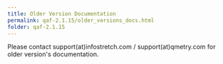 ```yaml
---
title: Older Version Documentation
permalink: qaf-2.1.15/older_versions_docs.html
folder: qaf-2.1.15
---
```


Please contact support(at)infostretch.com / support(at)qmetry.com for older version's documentation.
